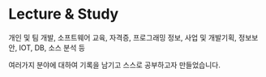 # Lecture & Study
<p>개인 및 팀 개발, 소프트웨어 교육, 자격증, 프로그래밍 정보, 사업 및 개발기획, 정보보안, IOT, DB, 소스 분석 등</p> 
<p>여러가지 분야에 대하여 기록을 남기고 스스로 공부하고자 만들었습니다.</p>
